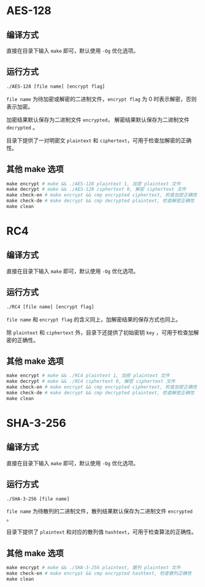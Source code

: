 # AES-128
## 编译方式
直接在目录下输入 `make` 即可，默认使用 `-Og` 优化选项。
## 运行方式
``` bash
./AES-128 [file name] [encrypt flag]
```
`file name` 为待加密或解密的二进制文件，`encrypt flag` 为 0 时表示解密，否则表示加密。

加密结果默认保存为二进制文件 `encrypted`， 解密结果默认保存为二进制文件 `decrypted` 。

目录下提供了一对明密文 `plaintext` 和 `ciphertext`，可用于检查加解密的正确性。
## 其他 make 选项
``` makefile
make encrypt # make && ./AES-128 plaintext 1, 加密 plaintext 文件
make decrypt # make && ./AES-128 ciphertext 0, 解密 ciphertext 文件
make check-en # make encrypt && cmp encrypted ciphertext, 检查加密正确性
make check-de # make decrypt && cmp decrypted plaintext, 检查解密正确性
make clean
```

# RC4
## 编译方式
直接在目录下输入 `make` 即可，默认使用 `-Og` 优化选项。
## 运行方式
``` bash
./RC4 [file name] [encrypt flag]
```
`file name` 和 `encrypt flag` 的含义同上，加解密结果的保存方式也同上。

除 `plaintext` 和 `ciphertext` 外，目录下还提供了初始密钥 `key` ，可用于检查加解密的正确性。
## 其他 make 选项
``` makefile
make encrypt # make && ./RC4 plaintext 1, 加密 plaintext 文件
make decrypt # make && ./RC4 ciphertext 0, 解密 ciphertext 文件
make check-en # make encrypt && cmp encrypted ciphertext, 检查加密正确性
make check-de # make decrypt && cmp decrypted plaintext, 检查解密正确性
make clean
```

# SHA-3-256
## 编译方式
直接在目录下输入 `make` 即可，默认使用 `-Og` 优化选项。
## 运行方式
``` bash
./SHA-3-256 [file name]
```
`file name` 为待散列的二进制文件，散列结果默认保存为二进制文件 `encrypted` 。

目录下提供了 `plaintext` 和对应的散列值 `hashtext`，可用于检查算法的正确性。
## 其他 make 选项
``` makefile
make encrypt # make && ./SHA-3-256 plaintext, 散列 plaintext 文件
make check-en # make encrypt && cmp encrypted hashtext, 检查散列正确性
make clean
```
